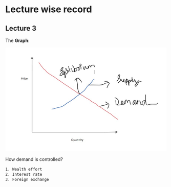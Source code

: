 # Lecture wise record

## Lecture 3

The **Graph**:

![Img1](./Images/price%20vs%20demand.jpg)

How demand is controlled?

    1. Wealth effort
    2. Interest rate
    3. Foreign exchange
